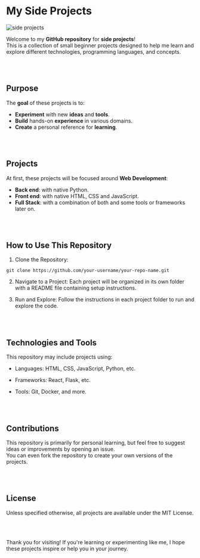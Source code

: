 # My Side Projects

![side projects](https://i.imgur.com/VpPVvnh.png)

Welcome to my __GitHub repository__ for **side projects**! <br />
This is a collection of small beginner projects designed to help me learn and explore different technologies, programming languages, and concepts.

<br /><br />

## Purpose
The **goal** of these projects is to:
- **Experiment** with new __ideas__ and __tools__.
- **Build** hands-on __experience__ in various domains.
- **Create** a personal reference for __learning__.

<br /><br />

## Projects
At first, these projects will be focused around **Web Development**:
- **Back end**: with native Python.
- **Front end**: with native HTML, CSS and JavaScript. 
- **Full Stack**: with a combination of both and some tools or frameworks later on.

<br /><br />

## How to Use This Repository

1. Clone the Repository:
```
git clone https://github.com/your-username/your-repo-name.git
```

2. Navigate to a Project:
Each project will be organized in its own folder with a README file containing setup instructions.

3. Run and Explore:
Follow the instructions in each project folder to run and explore the code.

<br /><br />

## Technologies and Tools

This repository may include projects using:

- Languages: HTML, CSS, JavaScript, Python, etc.

- Frameworks: React, Flask, etc.

- Tools: Git, Docker, and more.

<br /><br />

## Contributions

This repository is primarily for personal learning, but feel free to suggest ideas or improvements by opening an issue. <br />
You can even fork the repository to create your own versions of the projects.

<br /><br />

## License

Unless specified otherwise, all projects are available under the MIT License.

<br /><br />

Thank you for visiting! If you're learning or experimenting like me, I hope these projects inspire or help you in your journey.